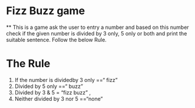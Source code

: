 # Fizz Buzz game
**
This is a game ask the user to entry a number and based on this number check if the given number is divided by 3 only, 5 only or both
and print the suitable sentence. Follow the below Rule.
# The Rule
1. If the number is dividedby 3 only ==“ fizz”
2. Divided by 5 only ==“ buzz”
3. Divided by 3 & 5 = “fizz buzz” ,
4. Neither divided by 3 nor 5 ==“none”
